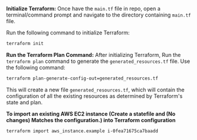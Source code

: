 **Initialize Terraform:**
   Once have the `main.tf` file in repo, open a terminal/command prompt and navigate to the directory containing `main.tf` file.

   Run the following command to initialize Terraform:
   ```bash
   terraform init
   ```

**Run the Terraform Plan Command:**
   After initializing Terraform, Run the `terraform plan` command to generate the `generated_resources.tf` file. Use the following command:
   ```bash
   terraform plan-generate-config-out=generated_resources.tf
   ```

   This will create a new file `generated_resources.tf`, which will contain the configuration of all the existing resources as determined by Terraform's state and plan.

**To import an existing AWS EC2 instance (Create a statefile and (No changes) Matches the configuration.) into Terraform configuration**

```bash
terraform import aws_instance.example i-0fea71675ca7baadd
```